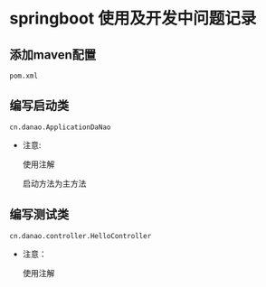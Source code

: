# springboot 使用及开发中问题记录

## 添加maven配置

    pom.xml

## 编写启动类

    cn.danao.ApplicationDaNao
- 注意:

    使用注解

    启动方法为主方法

## 编写测试类

    cn.danao.controller.HelloController
- 注意：

    使用注解

    
